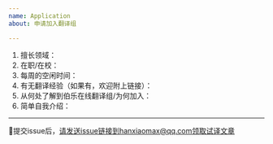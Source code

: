 ```yaml
---
name: Application
about: 申请加入翻译组

---
```


1.  擅长领域：
2. 在职/在校：
3. 每周的空闲时间：
4. 有无翻译经验（如果有，欢迎附上链接）：
5. 从何处了解到伯乐在线翻译组/为何加入：
6. 简单自我介绍：
-----------
提交issue后，请发送issue链接到hanxiaomax@qq.com领取试译文章
